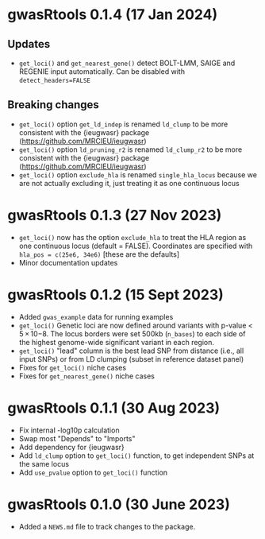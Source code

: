 # gwasRtools 0.1.4 (17 Jan 2024)

## Updates
* `get_loci()` and `get_nearest_gene()` detect BOLT-LMM, SAIGE and REGENIE input automatically. Can be disabled with `detect_headers=FALSE`

## Breaking changes 
* `get_loci()` option `get_ld_indep` is renamed `ld_clump` to be more consistent with the {ieugwasr} package (https://github.com/MRCIEU/ieugwasr)
* `get_loci()` option `ld_pruning_r2` is renamed `ld_clump_r2` to be more consistent with the {ieugwasr} package (https://github.com/MRCIEU/ieugwasr)
* `get_loci()` option `exclude_hla` is renamed `single_hla_locus` because we are not actually excluding it, just treating it as one continuous locus


# gwasRtools 0.1.3 (27 Nov 2023)

* `get_loci()` now has the option `exclude_hla` to treat the HLA region as one continuous locus (default = FALSE). Coordinates are specified with `hla_pos = c(25e6, 34e6)` [these are the defaults]
* Minor documentation updates


# gwasRtools 0.1.2 (15 Sept 2023)

* Added `gwas_example` data for running examples
* `get_loci()` Genetic loci are now defined around variants with p-value < 5 × 10−8. The locus borders were set 500kb (`n_bases`) to each side of the highest genome-wide significant variant in each region. 
* `get_loci()` "lead" column is the best lead SNP from distance (i.e., all input SNPs) or from LD clumping (subset in reference dataset panel)
* Fixes for `get_loci()` niche cases
* Fixes for `get_nearest_gene()` niche cases


# gwasRtools 0.1.1 (30 Aug 2023)

* Fix internal -log10p calculation
* Swap most "Depends" to "Imports"
* Add dependency for {ieugwasr}
* Add `ld_clump` option to `get_loci()` function, to get independent SNPs at the same locus
* Add `use_pvalue` option to `get_loci()` function


# gwasRtools 0.1.0 (30 June 2023)

* Added a `NEWS.md` file to track changes to the package.

